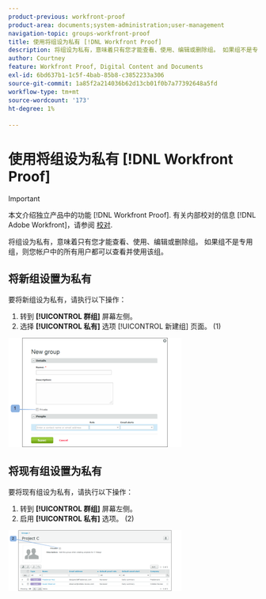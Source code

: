```yaml
---
product-previous: workfront-proof
product-area: documents;system-administration;user-management
navigation-topic: groups-workfront-proof
title: 使用将组设为私有 [!DNL Workfront Proof]
description: 将组设为私有，意味着只有您才能查看、使用、编辑或删除组。 如果组不是专用组，则您帐户中的所有用户都可以查看并使用该组。
author: Courtney
feature: Workfront Proof, Digital Content and Documents
exl-id: 6bd637b1-1c5f-4bab-85b8-c3852233a306
source-git-commit: 1a85f2a214036b62d13cb01f0b7a77392648a5fd
workflow-type: tm+mt
source-wordcount: '173'
ht-degree: 1%

---
```


# 使用将组设为私有 [!DNL Workfront Proof]

>[!IMPORTANT]
>
>本文介绍独立产品中的功能 [!DNL Workfront Proof]. 有关内部校对的信息 [!DNL Adobe Workfront]，请参阅 [校对](../../../review-and-approve-work/proofing/proofing.md).

将组设为私有，意味着只有您才能查看、使用、编辑或删除组。 如果组不是专用组，则您帐户中的所有用户都可以查看并使用该组。

## 将新组设置为私有

要将新组设为私有，请执行以下操作：

1. 转到 **[!UICONTROL 群组]** 屏幕左侧。
1. 选择 **[!UICONTROL 私有]** 选项 [!UICONTROL 新建组] 页面。 (1)

![Private_new_group.png](assets/private-new-group-350x221.png)

## 将现有组设置为私有

要将现有组设为私有，请执行以下操作：

1. 转到 **[!UICONTROL 群组]** 屏幕左侧。
1. 启用 **[!UICONTROL 私有]** 选项。 (2)

![Private_Group_Details.png](assets/private-group-details-350x123.png)
